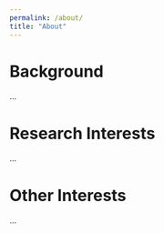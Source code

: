 ```yaml
---
permalink: /about/
title: "About"
---
```


# Background
...

# Research Interests
...

# Other Interests
...
